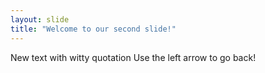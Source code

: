 ```yaml
---
layout: slide
title: "Welcome to our second slide!"
---
```

New text with witty quotation
Use the left arrow to go back!
